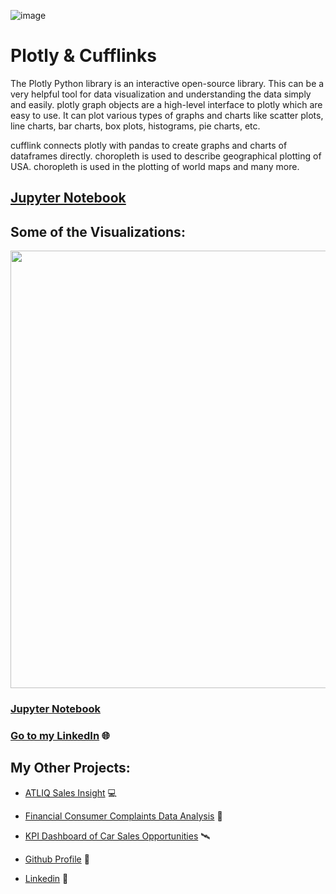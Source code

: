 ![image](https://user-images.githubusercontent.com/124501309/229115841-379a8ccb-2e5b-45b2-a679-283954e87b19.png)


# Plotly & Cufflinks

The Plotly Python library is an interactive open-source library. This can be a very helpful tool for data visualization and understanding the data simply and easily. plotly graph objects are a high-level interface to plotly which are easy to use. It can plot various types of graphs and charts like scatter plots, line charts, bar charts, box plots, histograms, pie charts, etc. 

cufflink connects plotly with pandas to create graphs and charts of dataframes directly. choropleth is used to describe geographical plotting of USA. choropleth is used in the plotting of world maps and many more.

## [Jupyter Notebook](https://github.com/gulshang7/Data-Visualization-with-Python/blob/main/Matplotlib/Matplotlib%20Library.ipynb)

## Some of the Visualizations:

<p align="center">
  <img width="900" height="700" src="https://user-images.githubusercontent.com/124501309/229116743-e8f728e8-4b0f-4037-b64e-d5b73a4f147a.jpg">
</p>

### [Jupyter Notebook](https://github.com/gulshang7/Data-Visualization-with-Python/blob/main/Matplotlib/Matplotlib%20Library.ipynb)
### [Go to my LinkedIn](https://www.linkedin.com/in/gulshan-gedam-362905209/) 🌐

## My Other Projects:

- [ATLIQ Sales Insight](https://github.com/gulshang7/ATLIQ_Sales_Insight_Data_Analysis_using_SQL_and_Tableau) 💻

- [Financial Consumer Complaints Data Analysis](https://github.com/gulshang7/Financial-Consumer-Complaints-Data-Analysis-Using-Tableau-Dashboard) 📜

- [KPI Dashboard of Car Sales Opportunities](https://github.com/gulshang7/KPI_Dashboard_of_Car_sales_Win_Loss_Data_Analysis_using_Excel_and_Tableau) 🛰️

- [Github Profile](https://github.com/gulshang7) 🧮

- [Linkedin](https://www.linkedin.com/in/gulshan-gedam-362905209/) 🤝
